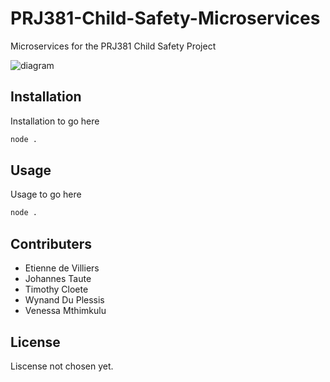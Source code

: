 # PRJ381-Child-Safety-Microservices

Microservices for the PRJ381 Child Safety Project

![diagram](https://i.imgur.com/36B0Xrh.png)

## Installation

Installation to go here

```bash
node . 
```

## Usage

Usage to go here

```bash
node .
```

## Contributers

- Etienne de Villiers
- Johannes Taute
- Timothy Cloete
- Wynand Du Plessis
- Venessa Mthimkulu

## License

Liscense not chosen yet.
